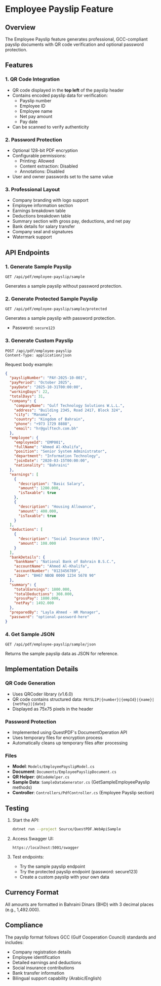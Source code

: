 # Employee Payslip Feature

## Overview
The Employee Payslip feature generates professional, GCC-compliant payslip documents with QR code verification and optional password protection.

## Features

### 1. QR Code Integration
- QR code displayed in the **top left** of the payslip header
- Contains encoded payslip data for verification:
  - Payslip number
  - Employee ID
  - Employee name
  - Net pay amount
  - Pay date
- Can be scanned to verify authenticity

### 2. Password Protection
- Optional 128-bit PDF encryption
- Configurable permissions:
  - Printing: Allowed
  - Content extraction: Disabled
  - Annotations: Disabled
- User and owner passwords set to the same value

### 3. Professional Layout
- Company branding with logo support
- Employee information section
- Earnings breakdown table
- Deductions breakdown table
- Summary section with gross pay, deductions, and net pay
- Bank details for salary transfer
- Company seal and signatures
- Watermark support

## API Endpoints

### 1. Generate Sample Payslip
```
GET /api/pdf/employee-payslip/sample
```
Generates a sample payslip without password protection.

### 2. Generate Protected Sample Payslip
```
GET /api/pdf/employee-payslip/sample/protected
```
Generates a sample payslip with password protection.
- Password: `secure123`

### 3. Generate Custom Payslip
```
POST /api/pdf/employee-payslip
Content-Type: application/json
```

Request body example:
```json
{
  "payslipNumber": "PAY-2025-10-001",
  "payPeriod": "October 2025",
  "payDate": "2025-10-31T00:00:00",
  "workingDays": 22,
  "totalDays": 31,
  "company": {
    "companyName": "Gulf Technology Solutions W.L.L.",
    "address": "Building 2345, Road 2417, Block 324",
    "city": "Manama",
    "country": "Kingdom of Bahrain",
    "phone": "+973 1729 8888",
    "email": "hr@gulftech.com.bh"
  },
  "employee": {
    "employeeId": "EMP001",
    "fullName": "Ahmed Al-Khalifa",
    "position": "Senior System Administrator",
    "department": "Information Technology",
    "joinDate": "2020-03-15T00:00:00",
    "nationality": "Bahraini"
  },
  "earnings": [
    {
      "description": "Basic Salary",
      "amount": 1200.000,
      "isTaxable": true
    },
    {
      "description": "Housing Allowance",
      "amount": 400.000,
      "isTaxable": true
    }
  ],
  "deductions": [
    {
      "description": "Social Insurance (6%)",
      "amount": 108.000
    }
  ],
  "bankDetails": {
    "bankName": "National Bank of Bahrain B.S.C.",
    "accountName": "Ahmed Al-Khalifa",
    "accountNumber": "0123456789",
    "iban": "BH67 NBOB 0000 1234 5678 90"
  },
  "summary": {
    "totalEarnings": 1800.000,
    "totalDeductions": 308.000,
    "grossPay": 1800.000,
    "netPay": 1492.000
  },
  "preparedBy": "Layla Ahmed - HR Manager",
  "password": "optional-password-here"
}
```

### 4. Get Sample JSON
```
GET /api/pdf/employee-payslip/sample/json
```
Returns the sample payslip data as JSON for reference.

## Implementation Details

### QR Code Generation
- Uses QRCoder library (v1.6.0)
- QR code contains structured data: `PAYSLIP|{number}|{empId}|{name}|{netPay}|{date}`
- Displayed as 75x75 pixels in the header

### Password Protection
- Implemented using QuestPDF's DocumentOperation API
- Uses temporary files for encryption process
- Automatically cleans up temporary files after processing

### Files
- **Model**: `Models/EmployeePayslipModel.cs`
- **Document**: `Documents/EmployeePayslipDocument.cs`
- **QR Helper**: `QRCodeHelper.cs`
- **Sample Data**: `SampleDataGenerator.cs` (GetSampleEmployeePayslip methods)
- **Controller**: `Controllers/PdfController.cs` (Employee Payslip section)

## Testing

1. Start the API:
   ```bash
   dotnet run --project Source/QuestPDF.WebApiSample
   ```

2. Access Swagger UI:
   ```
   https://localhost:5001/swagger
   ```

3. Test endpoints:
   - Try the sample payslip endpoint
   - Try the protected payslip endpoint (password: secure123)
   - Create a custom payslip with your own data

## Currency Format
All amounts are formatted in Bahraini Dinars (BHD) with 3 decimal places (e.g., 1,492.000).

## Compliance
The payslip format follows GCC (Gulf Cooperation Council) standards and includes:
- Company registration details
- Employee identification
- Detailed earnings and deductions
- Social insurance contributions
- Bank transfer information
- Bilingual support capability (Arabic/English)
